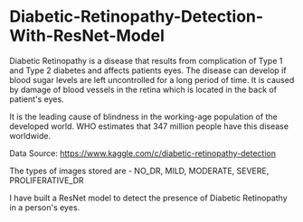 # Diabetic-Retinopathy-Detection-With-ResNet-Model

Diabetic Retinopathy is a disease that results from complication of Type 1 and Type 2 diabetes and affects patients eyes.
The disease can develop if blood sugar levels are left uncontrolled for a long period of time.
It is caused by damage of blood vessels in the retina which is located in the back of patient's eyes.

It is the leading cause of blindness in the working-age population of the developed world. 
WHO estimates that 347 million people have this disease worldwide.

Data Source: https://www.kaggle.com/c/diabetic-retinopathy-detection
        
The types of images stored are - NO_DR, MILD, MODERATE, SEVERE, PROLIFERATIVE_DR

I have built a ResNet model to detect the presence of Diabetic Retinopathy in a person's eyes. 
